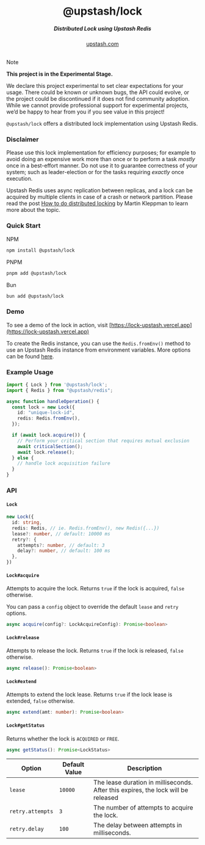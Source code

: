 <div align="center">
  <h1 align="center">@upstash/lock</h1>
  <h5>Distributed Lock using Upstash Redis</h5>
</div>

<div align="center">
  <a href="https://upstash.com?ref=@upstash/lock">upstash.com</a>
</div>
<br/>

> [!NOTE]  
> **This project is in the Experimental Stage.**
> 
> We declare this project experimental to set clear expectations for your usage. There could be known or unknown bugs, the API could evolve, or the project could be discontinued if it does not find community adoption. While we cannot provide professional support for experimental projects, we’d be happy to hear from you if you see value in this project!

`@upstash/lock` offers a distributed lock implementation using Upstash Redis.

### Disclaimer

Please use this lock implementation for efficiency purposes; for example to avoid doing an expensive work more than once or to perform a task _mostly_ once in a best-effort manner. 
Do not use it to guarantee correctness of your system; such as leader-election or for the tasks requiring _exactly_ once execution. 

Upstash Redis uses async replication between replicas, and a lock can be acquired by multiple clients in case of a crash or network partition. Please read the post [How to do distributed locking](https://martin.kleppmann.com/2016/02/08/how-to-do-distributed-locking.html) by Martin Kleppman to learn more about the topic.

### Quick Start

NPM
```bash
npm install @upstash/lock
```
PNPM
```bash
pnpm add @upstash/lock
```
Bun
```bash
bun add @upstash/lock
```

### Demo
To see a demo of the lock in action, visit [https://lock-upstash.vercel.app](https://lock-upstash.vercel.app)

To create the Redis instance, you can use the `Redis.fromEnv()` method to use an Upstash Redis instance from environment variables. More options can be found [here](https://github.com/upstash/upstash-redis#quick-start).

### Example Usage

```typescript
import { Lock } from '@upstash/lock';
import { Redis } from "@upstash/redis";

async function handleOperation() {
  const lock = new Lock({
    id: "unique-lock-id",
    redis: Redis.fromEnv(),
  });

  if (await lock.acquire()) {
    // Perform your critical section that requires mutual exclusion
    await criticalSection();
    await lock.release();
  } else {
    // handle lock acquisition failure
  }
}
```

### API

#### `Lock`

```typescript
new Lock({
  id: string,
  redis: Redis, // ie. Redis.fromEnv(), new Redis({...})
  lease?: number, // default: 10000 ms
  retry?: {
    attempts?: number, // default: 3
    delay?: number, // default: 100 ms
  },
})
```

#### `Lock#acquire`
Attempts to acquire the lock. Returns `true` if the lock is acquired, `false` otherwise.

You can pass a `config` object to override the default `lease` and `retry` options.

```typescript
async acquire(config?: LockAcquireConfig): Promise<boolean>
```

#### `Lock#release`
Attempts to release the lock. Returns `true` if the lock is released, `false` otherwise.

```typescript
async release(): Promise<boolean>
```

#### `Lock#extend`
Attempts to extend the lock lease. Returns `true` if the lock lease is extended, `false` otherwise.

```typescript
async extend(amt: number): Promise<boolean>
```

#### `Lock#getStatus`
Returns whether the lock is `ACQUIRED` or `FREE`.

```typescript
async getStatus(): Promise<LockStatus>
```

| Option           | Default Value | Description                                                 |
|------------------|---------------|-------------------------------------------------------------|
| `lease`          | `10000`       | The lease duration in milliseconds. After this expires, the lock will be released |
| `retry.attempts` | `3`           | The number of attempts to acquire the lock.                |
| `retry.delay`    | `100`         | The delay between attempts in milliseconds.                 |
